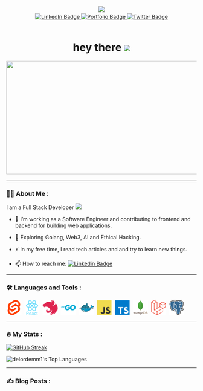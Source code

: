 <div id="header" align="center">
  <img src="https://media.giphy.com/media/ES9cAJlcxblRESzOH1/giphy.gif" width="100"/>
  <div id="badges">
    <a href="https://www.linkedin.com/in/emmanuel-arua-086a6a196">
      <img src="https://img.shields.io/badge/LinkedIn-blue?style=for-the-badge&logo=linkedin&logoColor=white" alt="LinkedIn Badge"/>
    </a>
    <a href="https://devemm-team.xyz">
      <img src="https://img.shields.io/badge/Portfolio-purple?style=for-the-badge&logo=safari&logoColor=white" alt="Portfolio Badge"/>
    </a>
    <a href="https://x.com/delordemm1">
      <img src="https://img.shields.io/badge/-black?style=for-the-badge&logo=x&logoColor=white" alt="Twitter Badge"/>
    </a>
  </div>
  <img src="https://komarev.com/ghpvc/?username=delordemm1&style=flat-square&color=blue" alt=""/>
  <h1>
    hey there
    <img src="https://media.giphy.com/media/hvRJCLFzcasrR4ia7z/giphy.gif" width="30px"/>
  </h1>
</div>
<div align="center">
  <img src="https://media.giphy.com/media/dWesBcTLavkZuG35MI/giphy.gif" width="600" height="300"/>
</div>

---

### :man_technologist: About Me :
I am a Full Stack Developer <img src="https://media.giphy.com/media/WUlplcMpOCEmTGBtBW/giphy.gif" width="30">

- :telescope: I’m working as a Software Engineer and contributing to frontend and backend for building web applications.

- :seedling: Exploring Golang, Web3, AI and Ethical Hacking.

- :zap: In my free time, I read tech articles and and try to learn new things.

- :mailbox:  How to reach me: [![Linkedin Badge](https://img.shields.io/badge/LinkedIn-blue?style=flat&logo=Linkedin&logoColor=white)](https://www.linkedin.com/in/emmanuel-arua-086a6a196)

---

### :hammer_and_wrench: Languages and Tools :
<div>
  <img src="https://github.com/devicons/devicon/blob/master/icons/svelte/svelte-original.svg" title="Svelte" alt="Svelte" width="40" height="40"/>&nbsp;
  <img src="https://github.com/devicons/devicon/blob/master/icons/react/react-original-wordmark.svg" title="React" alt="React" width="40" height="40"/>&nbsp;
  <img src="https://github.com/devicons/devicon/blob/master/icons/nestjs/nestjs-original.svg" title="NestJs" alt="NestJs" width="40" height="40"/>&nbsp;
  <img src="https://github.com/devicons/devicon/blob/master/icons/go/go-original-wordmark.svg" title="GoLang" alt="GoLang" width="40" height="40"/>&nbsp;
  <img src="https://github.com/devicons/devicon/blob/master/icons/docker/docker-original.svg" title="Docker" alt="Docker" width="40" height="40"/>&nbsp;
  <img src="https://github.com/devicons/devicon/blob/master/icons/javascript/javascript-original.svg" title="Javascript" alt="Javascript" width="40" height="40" />&nbsp;
  <img src="https://github.com/devicons/devicon/blob/master/icons/typescript/typescript-original.svg" title="Typescript" alt="Typescript" width="40" height="40" />&nbsp;
  <img src="https://github.com/devicons/devicon/blob/master/icons/mongodb/mongodb-original-wordmark.svg" title="Typescript" alt="Typescript" width="40" height="40" />&nbsp;
  <img src="https://github.com/devicons/devicon/blob/master/icons/laravel/laravel-original.svg" title="Laravel" alt="Laravel" width="40" height="40" />&nbsp;
  <img src="https://github.com/devicons/devicon/blob/master/icons/postgresql/postgresql-original.svg" title="Postgresql" alt="Postgresql" width="40" height="40" />&nbsp;
</div>

---

### :fire: My Stats :

[![GitHub Streak](http://github-readme-streak-stats.herokuapp.com?user=delordemm1&theme=dark&background=000000)](https://git.io/streak-stats)

<!-- [![Top Langs](https://github-readme-stats.vercel.app/api/top-langs/?username=delordemm1&layout=compact&theme=vision-friendly-dark)](https://github.com/anuraghazra/github-readme-stats) -->

![delordemm1's Top Languages](https://github-readme-stats.vercel.app/api/top-langs/?username=delordemm1&theme=dark&layout=pie&hide=css&langs_count=6)

---

### :writing_hand: Blog Posts :
<!-- BLOG-POST-LIST:START -->
<!-- BLOG-POST-LIST:END -->
